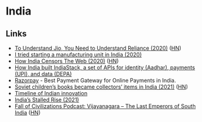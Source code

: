 # India

## Links

- [To Understand Jio, You Need to Understand Reliance (2020)](https://diff.substack.com/p/to-understand-jio-you-need-to-understand) ([HN](https://news.ycombinator.com/item?id=24008244))
- [I tried starting a manufacturing unit in India (2020)](https://superr.in/economy/i-tried-starting-a-manufacturing-unit-in-india/)
- [How India Censors The Web (2020)](http://iamkush.me/how-india-censors-the-web/) ([HN](https://news.ycombinator.com/item?id=24633490))
- [How India built IndiaStack, a set of APIs for identity (Aadhar), payments (UPI), and data (DEPA)](https://twitter.com/balajis/status/1355129423624687619)
- [Razorpay](https://razorpay.com/) - Best Payment Gateway for Online Payments in India.
- [Soviet children’s books became collectors’ items in India (2021)](https://www.atlasobscura.com/articles/soviet-childrens-books-in-india) ([HN](https://news.ycombinator.com/item?id=26849866))
- [Timeline of Indian innovation](https://en.wikipedia.org/wiki/Timeline_of_Indian_innovation)
- [India’s Stalled Rise (2021)](https://www.foreignaffairs.com/articles/india/2021-12-14/indias-stalled-rise)
- [Fall of Civilizations Podcast: Vijayanagara – The Last Emperors of South India](https://podcasts.apple.com/us/podcast/14-vijayanagara-the-last-emperors-of-south-india/id1449884495?i=1000551515692) ([HN](https://news.ycombinator.com/item?id=30402624))
